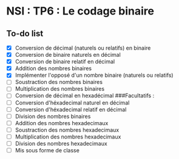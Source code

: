 # NSI : TP6 : Le codage binaire
## To-do list
- [x] Conversion de décimal (naturels ou relatifs) en binaire
- [x] Conversion de binaire naturels en décimal
- [x] Conversion de binaire relatif en décimal
- [x] Addition des nombres binaires 
- [x] Implémenter l'opposé d'un nombre binaire (naturels ou relatifs)
- [ ] Soustraction des nombres binaires
- [ ] Multiplication des nombres binaires 
- [ ] Conversion de décimal en hexadécimal 
###Facultatifs : 
- [ ] Conversion d'héxadecimal naturel en décimal
- [ ] Conversion d'héxadecimal relatif en décimal 
- [ ] Division des nombres binaires
- [ ] Addition des nombres hexadecimaux
- [ ] Soustraction des nombres hexadecimaux 
- [ ] Multiplication des nombres hexadecimaux 
- [ ] Division des nombres hexadecimaux 
- [ ] Mis sous forme de classe